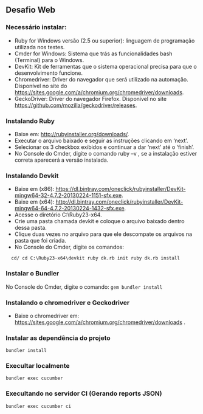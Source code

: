 ## Desafio Web

### Necessário instalar:

* Ruby for Windows versão (2.5 ou superior): linguagem de programação utilizada nos testes.
* Cmder for Windows: Sistema que trás as funcionalidades bash (Terminal) para o Windows.
* DevKit: Kit de ferramentas que o sistema operacional precisa para que o desenvolvimento funcione.
* Chromedriver: Driver do navegador que será utilizado na automação. Disponível no site do https://sites.google.com/a/chromium.org/chromedriver/downloads.
* GeckoDriver: Driver do navegador Firefox. Disponível no site https://github.com/mozilla/geckodriver/releases.

### Instalando Ruby
* Baixe em: http://rubyinstaller.org/downloads/.
* Executar o arquivo baixado e seguir as instruções clicando em ‘next’.
* Selecionar os 3 checkbox exibidos e continuar a dar ‘next’ até o ‘finish’.
* No Console do Cmder, digite o comando ruby –v , se a instalação estiver correta aparecerá a versão instalada.

### Instalando Devkit

* Baixe em (x86): https://dl.bintray.com/oneclick/rubyinstaller/DevKit-mingw64-32-4.7.2-20130224-1151-sfx.exe.
* Baixe em (x64): http://dl.bintray.com/oneclick/rubyinstaller/DevKit-mingw64-64-4.7.2-20130224-1432-sfx.exe.
* Acesse o diretório C:\Ruby23-x64.
* Crie uma pasta chamada devkit e coloque o arquivo baixado dentro dessa pasta.
* Clique duas vezes no arquivo para que ele descompate os arquivos na pasta que foi criada.
* No Console do Cmder, digite os comandos:

`   cd/
    cd C:\Ruby23-x64\devkit
    ruby dk.rb init
    ruby dk.rb install
`

### Instalar o Bundler

No Console do Cmder, digite o comando:
`gem bundler install`

### Instalando o chromedriver e Geckodriver

* Baixe o chromedriver em: https://sites.google.com/a/chromium.org/chromedriver/downloads .

### Instalar as dependência do projeto

`bundler install`

### Execultar localmente 

`bundler exec cucumber`

### Execultando no servidor CI (Gerando reports JSON)

`bundler exec cucumber ci`
